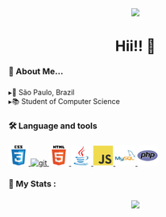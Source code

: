 <div align="center">
  <img height="150" src="https://64.media.tumblr.com/3dea16c6ec839ff545d737c7d3ed1d8d/602f868149d63576-b0/s250x400/c2299fafe53f5e3098089f6dddab8e26c8ad9962.gifv"  />
</div>

###

<h1 align="center">Hii!! 👋</h1>

###

<h3 align="left">🌸  About Me...</h3>

###

<p align="left">▸📍 São Paulo, Brazil <br>▸📚 Student of Computer Science<br>

<!--###-->

<h3 align="left">🛠️ Language and tools</h3>

###

<p align="left"> <a href="https://www.w3schools.com/css/" target="_blank" rel="noreferrer"> <img src="https://raw.githubusercontent.com/devicons/devicon/master/icons/css3/css3-original-wordmark.svg" alt="css3" width="40" height="40"/> </a> <a href="https://git-scm.com/" target="_blank" rel="noreferrer"> <img src="https://www.vectorlogo.zone/logos/git-scm/git-scm-icon.svg" alt="git" width="40" height="40"/> </a> <a href="https://www.w3.org/html/" target="_blank" rel="noreferrer"> <img src="https://raw.githubusercontent.com/devicons/devicon/master/icons/html5/html5-original-wordmark.svg" alt="html5" width="40" height="40"/> </a> <a href="https://www.java.com" target="_blank" rel="noreferrer"> <img src="https://raw.githubusercontent.com/devicons/devicon/master/icons/java/java-original.svg" alt="java" width="40" height="40"/> </a> <a href="https://developer.mozilla.org/en-US/docs/Web/JavaScript" target="_blank" rel="noreferrer"> <img src="https://raw.githubusercontent.com/devicons/devicon/master/icons/javascript/javascript-original.svg" alt="javascript" width="40" height="40"/> </a> <a href="https://www.mysql.com/" target="_blank" rel="noreferrer"> <img src="https://raw.githubusercontent.com/devicons/devicon/master/icons/mysql/mysql-original-wordmark.svg" alt="mysql" width="40" height="40"/> </a> <a href="https://www.php.net" target="_blank" rel="noreferrer"> <img src="https://raw.githubusercontent.com/devicons/devicon/master/icons/php/php-original.svg" alt="php" width="40" height="40"/> </a> </p>

###

<h3 align="left">🍒   My Stats :</h3>

###

<div align="center">
  <img height="150" src="https://github-readme-streak-stats.herokuapp.com/?user=mlcrog&theme=nightowl&hide_border=trueheight="22"/>
</div>


